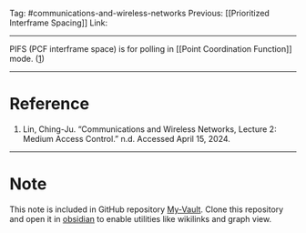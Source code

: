 Tag: #communications-and-wireless-networks 
Previous: [[Prioritized Interframe Spacing]]
Link: 

---

PIFS (PCF interframe space) is for polling in [[Point Coordination Function]] mode. (<u>1</u>)

---

# Reference

1. Lin, Ching-Ju. “Communications and Wireless Networks, Lecture 2: Medium Access Control.” n.d. Accessed April 15, 2024.

---

# Note

This note is included in GitHub repository [My-Vault](https://github.com/LittleD3092/My-Vault.git). Clone this repository and open it in [obsidian](https://obsidian.md/) to enable utilities like wikilinks and graph view.